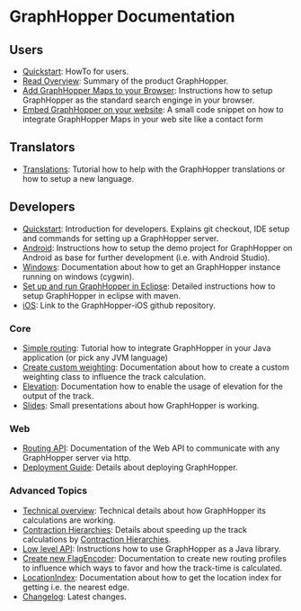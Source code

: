# GraphHopper Documentation

## Users

 * [Quickstart](./web/quickstart.md): HowTo for users.
 * [Read Overview](https://graphhopper.com/#overview): Summary of the product GraphHopper. 
 * [Add GraphHopper Maps to your Browser](./web/open-search.md): Instructions how to setup GraphHopper as the standard search enginge in your browser.
 * [Embed GraphHopper on your website](https://github.com/karussell/graphhopper-embed-form): A small code snippet on how to integrate GraphHopper Maps in your web site like a contact form

## Translators

* [Translations](./core/translations.md): Tutorial how to help with the GraphHopper translations or how to setup a new language.


## Developers

 * [Quickstart](./core/quickstart-from-source.md): Introduction for developers. Explains git checkout, IDE setup and commands for setting up a GraphHopper server.
 * [Android](./android/index.md): Instructions how to setup the demo project for GraphHopper on Android as base for further development (i.e. with Android Studio).
 * [Windows](./core/windows-setup.md): Documentation about how to get an GraphHopper instance running on windows (cygwin).
 * [Set up and run GraphHopper in Eclipse](./core/eclipse-setup.md): Detailed instructions how to setup GraphHopper in eclipse with maven.
 * [iOS](https://github.com/graphhopper/graphhopper-ios/): Link to the GraphHopper-iOS github repository.

### Core

 * [Simple routing](./core/routing.md): Tutorial how to integrate GraphHopper in your Java application (or pick any JVM language)
 * [Create custom weighting](./core/weighting.md): Documentation about how to create a custom weighting class to influence the track calculation.
 * [Elevation](./core/elevation.md): Documentation how to enable the usage of elevation for the output of the track.
 * [Slides](https://graphhopper.com/public/slides/): Small presentations about how GraphHopper is working.

### Web

 * [Routing API](./web/api-doc.md): Documentation of the Web API to communicate with any GraphHopper server via http.
 * [Deployment Guide](./core/deploy.md): Details about deploying GraphHopper.

### Advanced Topics

 * [Technical overview](./core/technical.md): Technical details about how GraphHopper its calculations are working.
 * [Contraction Hierarchies](./core/ch.md): Details about speeding up the track calculations by [Contraction Hierarchies](http://en.wikipedia.org/wiki/Contraction_hierarchies).
 * [Low level API](./core/low-level-api.md): Instructions how to use GraphHopper as a Java library.
 * [Create new FlagEncoder](./core/create-new-flagencoder.md): Documentation to create new routing profiles to influence which ways to favor and how the track-time is calculated.
 * [LocationIndex](./core/location-index.md): Documentation about how to get the location index for getting i.e. the nearest edge. 
 * [Changelog](https://github.com/graphhopper/graphhopper/blob/master/core/files/changelog.txt): Latest changes.
